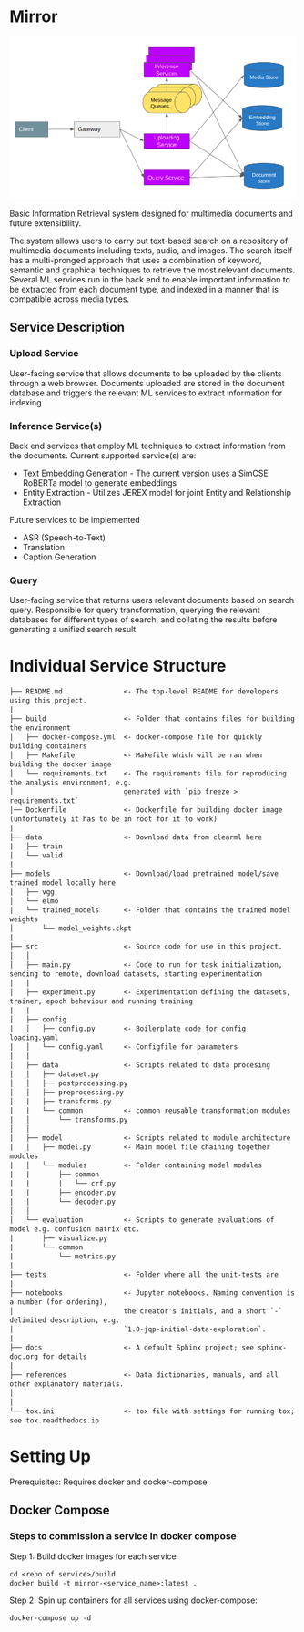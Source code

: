

# Mirror
![System Overview](overview.png)

Basic Information Retrieval system designed for multimedia documents and future extensibility. 

The system allows users to carry out text-based search on a repository of multimedia documents including texts, audio, and images. The search itself has a multi-pronged approach that uses a combination of keyword, semantic and graphical techniques to retrieve the most relevant documents. Several ML services run in the back end to enable important information to be extracted from each document type, and indexed in a manner that is compatible across media types.

##   Service Description

### Upload Service
User-facing service that allows documents to be uploaded by the clients through a web browser. Documents uploaded are stored in the document database and triggers the relevant ML services to extract information for indexing.

### Inference Service(s)
Back end services that employ ML techniques to extract information from the documents.
Current supported service(s) are:

 - Text Embedding Generation - The current version uses a SimCSE RoBERTa model to generate embeddings
 - Entity Extraction - Utilizes JEREX model for joint Entity and Relationship Extraction
 
Future services to be implemented
 - ASR (Speech-to-Text)
 - Translation 
 - Caption Generation

### Query
User-facing service that returns users relevant documents based on search query. Responsible for query transformation, querying the relevant databases for different types of search, and collating the results before generating a unified search result.

# Individual Service Structure


    ├── README.md               <- The top-level README for developers using this project.
    |
    ├── build                   <- Folder that contains files for building the environment 
    │   ├── docker-compose.yml  <- docker-compose file for quickly building containers
    │   ├── Makefile            <- Makefile which will be ran when building the docker image
    │   └── requirements.txt    <- The requirements file for reproducing the analysis environment, e.g.
    │                           generated with `pip freeze > requirements.txt`
    │── Dockerfile              <- Dockerfile for building docker image (unfortunately it has to be in root for it to work)
    |
    ├── data                    <- Download data from clearml here
    |   ├── train        
    │   └── valid
    |     
    ├── models                  <- Download/load pretrained model/save trained model locally here
    |   ├── vgg        
    │   └── elmo
    |   └── trained_models      <- Folder that contains the trained model weights
    │       └── model_weights.ckpt     
    |
    ├── src                     <- Source code for use in this project.
    │   │
    │   ├── main.py             <- Code to run for task initialization,  sending to remote, download datasets, starting experimentation
    |   |
    │   ├── experiment.py       <- Experimentation defining the datasets, trainer, epoch behaviour and running training
    |   |
    │   ├── config
    |   │   ├── config.py       <- Boilerplate code for config loading.yaml   
    |   │   └── config.yaml     <- Configfile for parameters
    |   |
    │   ├── data                <- Scripts related to data procesing
    │   │   ├── dataset.py
    │   │   ├── postprocessing.py
    │   │   ├── preprocessing.py
    │   |   ├── transforms.py
    |   |   └── common          <- common reusable transformation modules
    |   │       └── transforms.py 
    │   │
    |   ├── model               <- Scripts related to module architecture
    |   │   ├── model.py        <- Main model file chaining together modules 
    |   │   └── modules         <- Folder containing model modules
    |   |       ├── common
    |   |       |   └── crf.py 
    |   |       ├── encoder.py           
    |   |       └── decoder.py           
    │   │
    │   └── evaluation          <- Scripts to generate evaluations of model e.g. confusion matrix etc.
    |       ├── visualize.py           
    |       └── common 
    |           └── metrics.py
    |
    ├── tests                   <- Folder where all the unit-tests are
    |
    ├── notebooks               <- Jupyter notebooks. Naming convention is a number (for ordering),
    │                           the creator's initials, and a short `-` delimited description, e.g.
    │                           `1.0-jqp-initial-data-exploration`.
    |
    ├── docs                    <- A default Sphinx project; see sphinx-doc.org for details
    |
    ├── references              <- Data dictionaries, manuals, and all other explanatory materials.
    │
    │
    └── tox.ini                 <- tox file with settings for running tox; see tox.readthedocs.io


# Setting Up
Prerequisites:  Requires docker and docker-compose 

## Docker Compose

### Steps to commission a service in docker compose

Step 1: Build docker images for each service 
```
cd <repo of service>/build
docker build -t mirror-<service_name>:latest .
```
Step 2: Spin up containers for all services using docker-compose:

```
docker-compose up -d
```
